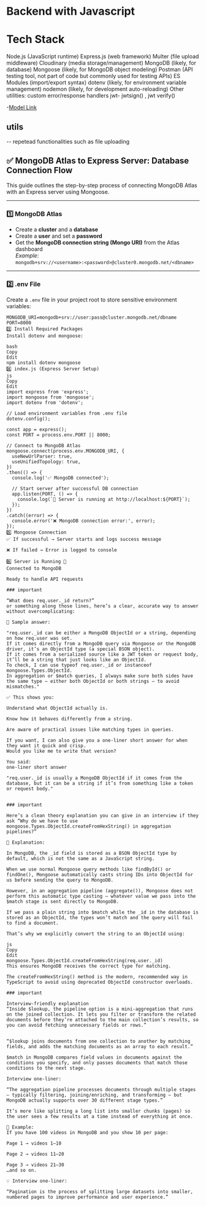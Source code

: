 # Backend with Javascript

# Tech Stack

Node.js (JavaScript runtime)
Express.js (web framework)
Multer (file upload middleware)
Cloudinary (media storage/management)
MongoDB (likely, for database)
Mongoose (likely, for MongoDB object modeling)
Postman (API testing tool, not part of code but commonly used for testing APIs)
ES Modules (import/export syntax)
dotenv (likely, for environment variable management)
nodemon (likely, for development auto-reloading)
Other utilities: custom error/response handlers
jwt- jwtsign() , jwt verify()

-[Model Link](https://app.eraser.io/workspace/04i2SN7A8dDXe8VsXJkK?origin=share)

## utils 

-- repetead functionalities such as file uploading


## ✅ MongoDB Atlas to Express Server: Database Connection Flow

This guide outlines the step-by-step process of connecting MongoDB Atlas with an Express server using Mongoose.

---

### 1️⃣ MongoDB Atlas

- Create a **cluster** and a **database**
- Create a **user** and set a **password**
- Get the **MongoDB connection string (Mongo URI)** from the Atlas dashboard  
  _Example_:  
  `mongodb+srv://<username>:<password>@cluster0.mongodb.net/<dbname>`

---

### 2️⃣ .env File

Create a `.env` file in your project root to store sensitive environment variables:

```env
MONGODB_URI=mongodb+srv://user:pass@cluster.mongodb.net/dbname
PORT=8000
3️⃣ Install Required Packages
Install dotenv and mongoose:

bash
Copy
Edit
npm install dotenv mongoose
4️⃣ index.js (Express Server Setup)
js
Copy
Edit
import express from 'express';
import mongoose from 'mongoose';
import dotenv from 'dotenv';

// Load environment variables from .env file
dotenv.config();

const app = express();
const PORT = process.env.PORT || 8000;

// Connect to MongoDB Atlas
mongoose.connect(process.env.MONGODB_URI, {
  useNewUrlParser: true,
  useUnifiedTopology: true,
})
.then(() => {
  console.log('✅ MongoDB connected');

  // Start server after successful DB connection
  app.listen(PORT, () => {
    console.log(`🚀 Server is running at http://localhost:${PORT}`);
  });
})
.catch((error) => {
  console.error('❌ MongoDB connection error:', error);
});
5️⃣ Mongoose Connection
✅ If successful → Server starts and logs success message

❌ If failed → Error is logged to console

6️⃣ Server is Running 🚀
Connected to MongoDB

Ready to handle API requests

### important

“What does req.user._id return?”
or something along those lines, here’s a clear, accurate way to answer without overcomplicating:

💬 Sample answer:

"req.user._id can be either a MongoDB ObjectId or a string, depending on how req.user was set.
If it comes directly from a MongoDB query via Mongoose or the MongoDB driver, it’s an ObjectId type (a special BSON object).
If it comes from a serialized source like a JWT token or request body, it’ll be a string that just looks like an ObjectId.
To check, I can use typeof req.user._id or instanceof mongoose.Types.ObjectId.
In aggregation or $match queries, I always make sure both sides have the same type — either both ObjectId or both strings — to avoid mismatches."

✅ This shows you:

Understand what ObjectId actually is.

Know how it behaves differently from a string.

Are aware of practical issues like matching types in queries.

If you want, I can also give you a one-liner short answer for when they want it quick and crisp.
Would you like me to write that version?

You said:
one-liner short answer 

"req.user._id is usually a MongoDB ObjectId if it comes from the database, but it can be a string if it’s from something like a token or request body."


### important 

Here’s a clean theory explanation you can give in an interview if they ask “Why do we have to use mongoose.Types.ObjectId.createFromHexString() in aggregation pipelines?”

📌 Explanation:

In MongoDB, the _id field is stored as a BSON ObjectId type by default, which is not the same as a JavaScript string.

When we use normal Mongoose query methods like findById() or findOne(), Mongoose automatically casts string IDs into ObjectId for us before sending the query to MongoDB.

However, in an aggregation pipeline (aggregate()), Mongoose does not perform this automatic type casting — whatever value we pass into the $match stage is sent directly to MongoDB.

If we pass a plain string into $match while the _id in the database is stored as an ObjectId, the types won’t match and the query will fail to find a document.

That’s why we explicitly convert the string to an ObjectId using:

js
Copy
Edit
mongoose.Types.ObjectId.createFromHexString(req.user._id)
This ensures MongoDB receives the correct type for matching.

The createFromHexString() method is the modern, recommended way in TypeScript to avoid using deprecated ObjectId constructor overloads.

### important 

Interview-friendly explanation
“Inside $lookup, the pipeline option is a mini-aggregation that runs on the joined collection. It lets you filter or transform the related documents before they’re attached to the main collection’s results, so you can avoid fetching unnecessary fields or rows.”


“$lookup joins documents from one collection to another by matching fields, and adds the matching documents as an array to each result.”

$match in MongoDB compares field values in documents against the conditions you specify, and only passes documents that match those conditions to the next stage.

Interview one-liner:

“The aggregation pipeline processes documents through multiple stages — typically filtering, joining/enriching, and transforming — but MongoDB actually supports over 30 different stage types.”

It’s more like splitting a long list into smaller chunks (pages) so the user sees a few results at a time instead of everything at once.

📌 Example:
If you have 100 videos in MongoDB and you show 10 per page:

Page 1 → videos 1–10

Page 2 → videos 11–20

Page 3 → videos 21–30
…and so on.

💡 Interview one-liner:

“Pagination is the process of splitting large datasets into smaller, numbered pages to improve performance and user experience.”